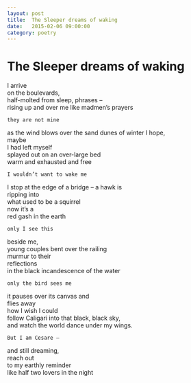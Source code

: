 ```yaml
---
layout: post
title:  The Sleeper dreams of waking
date:   2015-02-06 09:00:00
category: poetry
---
```

<h1>The Sleeper dreams of waking</h1>

I arrive  
	on the boulevards,  
		half-molted from sleep, 
	phrases –  
rising up and over me like madmen’s prayers
 
	they are not mine
 
as the wind blows over the sand dunes of winter I hope,  
	maybe  
		I had left myself  
	splayed out on an over-large bed  
warm and exhausted and free
 
	I wouldn’t want to wake me
 
I stop at the edge of a bridge – a hawk is  
	ripping into  
		what used to be a squirrel  
	now it’s a  
red gash in the earth
 
	only I see this

beside me,  
	young couples bent over the railing  
		murmur to their  
	reflections  
in the black incandescence of the water
 
	only the bird sees me

it pauses over its canvas and  
	flies away  
		how I wish I could  
	follow Caligari into that black, black sky,  
and watch the world dance under my wings.
 
	But I am Cesare – 

and still dreaming,  
		reach out  
to my earthly reminder  
	like half two lovers in the night